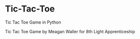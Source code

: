 Tic-Tac-Toe
===========

Tic Tac Toe Game in Python

Tic Tac Toe Game by Meagan Waller for 8th Light Apprenticeship

